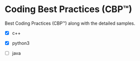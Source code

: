 # Coding Best Practices (CBP™)  


Best Coding Practices (CBP™) along with the detailed samples.

- [x] c++ 

- [x] python3

- [ ] java

